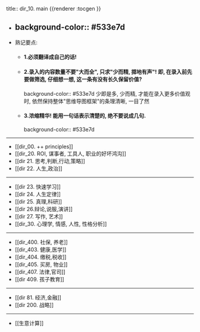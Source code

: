 title:: dir_10. main
{{renderer :tocgen }}

- background-color:: #533e7d
  ---
- 熟记要点:
	- #### 1.必须翻译成自己的话!
	- #### 2.录入的内容数量不要"大而全", 只求"少而精, 掷地有声"! 即, 在录入前先要做筛选, 仔细想一想, 这一条有没有长久保留价值?
	  background-color:: #533e7d
	  少即是多,  少而精, 才能在录入更多价值观时, 依然保持整体"思维导图框架"的条理清晰, 一目了然
	- #### 3.浓缩精华! 能用一句话表示清楚的, 绝不要说成几句.
	  background-color:: #533e7d
- ---
- [[dir_00. ++ principles]]
- [[dir_20. ROI, 谋事者, 工具人, 职业的好坏鸿沟]]
- [[dir 21. 思考,判断,行动,策略]]
- [[dir 22. 人生,政治]]
- ---
- [[dir 23. 快速学习]]
- [[dir 24. 人生定律]]
- [[dir 25. 真理,科研]]
- [[dir 26.辩论,说服,演讲]]
- [[dir 27. 写作, 艺术]]
- [[dir_30. 心理学, 情感, 人性, 性格分析]]
- ---
- [[dir_400. 社保, 养老]]
- [[dir_403. 健康,医学]]
- [[dir_404. 缴税,税收]]
- [[dir_405. 买房, 物业]]
- [[dir_407. 法律,官司]]
- [[dir 409. 孩子教育]]
- ---
- [[dir 81. 经济,金融]]
- [[dir 200. 战略]]
- ---
- [[生意计算]]